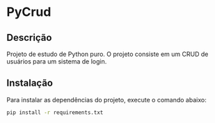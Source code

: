 # PyCrud

## Descrição

Projeto de estudo de Python puro. O projeto consiste em um CRUD de usuários para um sistema de login.

## Instalação

Para instalar as dependências do projeto, execute o comando abaixo:

```bash
pip install -r requirements.txt
```
